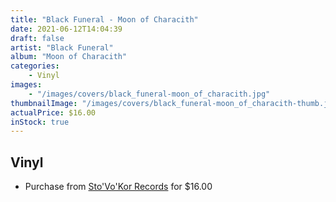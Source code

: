 ```yaml
---
title: "Black Funeral - Moon of Characith"
date: 2021-06-12T14:04:39
draft: false
artist: "Black Funeral"
album: "Moon of Characith"
categories:
    - Vinyl
images:
    - "/images/covers/black_funeral-moon_of_characith.jpg"
thumbnailImage: "/images/covers/black_funeral-moon_of_characith-thumb.jpg"
actualPrice: $16.00
inStock: true
---
```


## Vinyl
* Purchase from [Sto'Vo'Kor Records](https://stovokor-records.com/products/black-funeral-moon-of-characith) for $16.00
